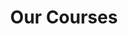 ---
title: "Our Courses"
draft: false
# page title background image
bg_image: "images/misc/page-title.jpg"
# meta description
description : Surf classes with Bahalo Surf School are fun, safe and fully customized to any age, ability or fitness level. With many of our students being beginners, our patient instructors are well-prepared to teach them the basics of surfing and effective paddling techniques. We guarantee you will be up and riding waves by the end of your very first session!"
---